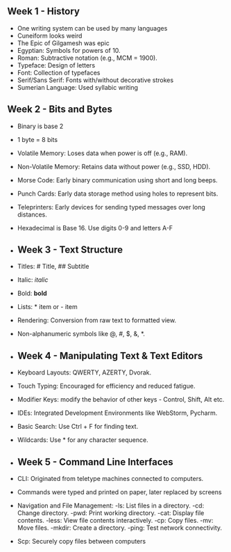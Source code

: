 ## Week 1 - History
- One writing system can be used by many languages
- Cuneiform looks weird
- The Epic of Gilgamesh was epic
- Egyptian: Symbols for powers of 10.
- Roman: Subtractive notation (e.g., MCM = 1900).
- Typeface: Design of letters
- Font: Collection of typefaces
- Serif/Sans Serif: Fonts with/without decorative strokes
- Sumerian Language: Used syllabic writing


## Week 2 - Bits and Bytes
- Binary is base 2
- 1 byte = 8 bits
- Volatile Memory: Loses data when power is off (e.g., RAM).
- Non-Volatile Memory: Retains data without power (e.g., SSD, HDD).
- Morse Code: Early binary communication using short and long beeps.
- Punch Cards: Early data storage method using holes to represent bits.
- Teleprinters: Early devices for sending typed messages over long distances.
- Hexadecimal is Base 16. Use digits 0-9 and letters A-F

- ## Week 3 - Text Structure

 - Titles: # Title, ## Subtitle
 - Italic: _italic_
 - Bold: **bold**
 - Lists: * item or - item
 - Rendering: Conversion from raw text to formatted view.
 - Non-alphanumeric symbols like @, #, $, &, *.
   
 - ## Week 4 - Manipulating Text & Text Editors
   
 - Keyboard Layouts: QWERTY, AZERTY, Dvorak.
 - Touch Typing: Encouraged for efficiency and reduced fatigue.
 - Modifier Keys: modify the behavior of other keys - Control, Shift, Alt etc.
 - IDEs: Integrated Development Environments like WebStorm, Pycharm.
 - Basic Search: Use Ctrl + F for finding text.
 - Wildcards: Use * for any character sequence.

 - ## Week 5 - Command Line Interfaces

 - CLI: Originated from teletype machines connected to computers.
 - Commands were typed and printed on paper, later replaced by screens
 - Navigation and File Management:
   -ls: List files in a directory.
   -cd: Change directory.
   -pwd: Print working directory.
   -cat: Display file contents.
   -less: View file contents interactively.
   -cp: Copy files.
   -mv: Move files.
   -mkdir: Create a directory.
   -ping: Test network connectivity.
 - Scp: Securely copy files between computers  
